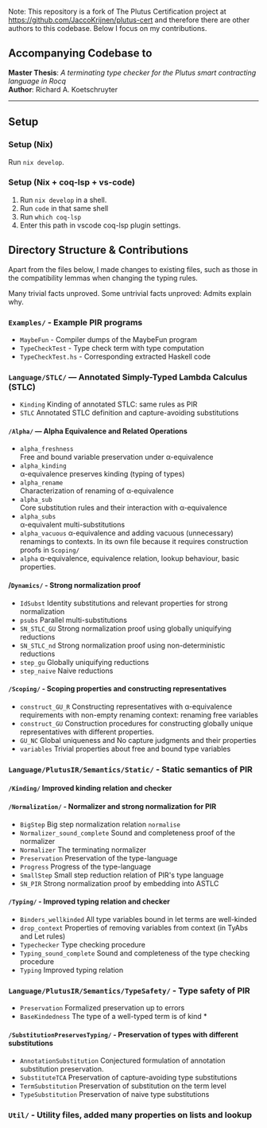 Note: This repository is a fork of The Plutus Certification project at https://github.com/JaccoKrijnen/plutus-cert and therefore there are other authors to this codebase. Below I focus on my contributions.

## Accompanying Codebase to
**Master Thesis**: *A terminating type checker for the Plutus smart contracting language in Rocq*  
**Author**: Richard A. Koetschruyter  

---

## Setup
### Setup (Nix)
Run `nix develop`.

### Setup (Nix + coq-lsp + vs-code)
1. Run `nix develop` in a shell.
2. Run `code` in that same shell
3. Run `which coq-lsp`
4. Enter this path in vscode coq-lsp plugin settings.

## Directory Structure & Contributions

Apart from the files below, I made changes to existing files, such as those in the compatibility lemmas when changing the typing rules.

Many trivial facts unproved.
Some untrivial facts unproved: Admits explain why.

### `Examples/` - Example PIR programs
- `MaybeFun` - Compiler dumps of the MaybeFun program
- `TypeCheckTest` - Type check term with type computation
- `TypeCheckTest.hs` - Corresponding extracted Haskell code


### `Language/STLC/` — Annotated Simply-Typed Lambda Calculus (STLC)
- `Kinding`
  Kinding of annotated STLC: same rules as PIR
- `STLC`
  Annotated STLC definition and capture-avoiding substitutions

#### `/Alpha/` — Alpha Equivalence and Related Operations
- `alpha_freshness`  
  Free and bound variable preservation under α-equivalence
- `alpha_kinding`  
  α-equivalence preserves kinding (typing of types)
- `alpha_rename`  
  Characterization of renaming of α-equivalence
- `alpha_sub`  
  Core substitution rules and their interaction with α-equivalence
- `alpha_subs`  
  α-equivalent multi-substitutions
- `alpha_vacuous`
  α-equivalence and adding vacuous (unnecessary) renamings to contexts. In its own file because it requires construction proofs in `Scoping/`
- `alpha`
  α-equivalence, equivalence relation, lookup behaviour, basic properties. 

#### /`Dynamics/` - Strong normalization proof
- `IdSubst`
  Identity substitutions and relevant properties for strong normalization
- `psubs`
  Parallel multi-substitutions
- `SN_STLC_GU`
  Strong normalization proof using globally uniquifying reductions
- `SN_STLC_nd`
  Strong normalization proof using non-deterministic reductions
- `step_gu`
  Globally uniquifying reductions
- `step_naive`
  Naive reductions

#### `/Scoping/` - Scoping properties and constructing representatives
- `construct_GU_R`
  Constructing representatives with α-equivalence requirements with non-empty renaming context: renaming free variables
- `construct_GU`
  Construction procedures for constructing globally unique representatives with different properties.
- `GU_NC`
  Global uniqueness and No capture judgments and their properties
- `variables`
  Trivial properties about free and bound type variables

### `Language/PlutusIR/Semantics/Static/` - Static semantics of PIR

#### `/Kinding/` Improved kinding relation and checker

#### `/Normalization/` - Normalizer and strong normalization for PIR
- `BigStep`
  Big step normalization relation `normalise`
- `Normalizer_sound_complete`
  Sound and completeness proof of the normalizer
- `Normalizer`
  The terminating normalizer
- `Preservation`
  Preservation of the type-language
- `Progress`
  Progress of the type-language
- `SmallStep`
  Small step reduction relation of PIR's type language
- `SN_PIR`
  Strong normalization proof by embedding into ASTLC

#### `/Typing/` - Improved typing relation and checker
- `Binders_wellkinded` 
  All type variables bound in let terms are well-kinded
- `drop_context` 
  Properties of removing variables from context (in TyAbs and Let rules)
- `Typechecker`
  Type checking procedure
- `Typing_sound_complete`
  Sound and completeness of the type checking procedure
- `Typing`
  Improved typing relation

### `Language/PlutusIR/Semantics/TypeSafety/` - Type safety of PIR

- `Preservation` Formalized preservation up to errors
- `BaseKindedness` The type of a well-typed term is of kind *

#### `/SubstitutionPreservesTyping/` - Preservation of types with different substitutions
- `AnnotationSubstitution` Conjectured formulation of annotation substitution preservation.
- `SubstituteTCA` Preservation of capture-avoiding type substitutions
- `TermSubstitution` Preservation of substitution on the term level
- `TypeSubstitution` Preservation of naive type substitutions


### `Util/` - Utility files, added many properties on lists and lookup